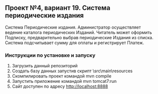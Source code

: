 <h2>Проект №4, вариант 19. Система периодические издания</h2>

<p>Система Периодические издания. Администратор осуществляет
ведение каталога периодических Изданий. Читатель может оформить
Подписку, предварительно выбрав периодические Издания из списка.
Система подсчитывает сумму для оплаты и регистрирует Платеж. </p>


<h3>Инструкции по установке и запуску</h3>
<ol>
	<li>Загрузить данный репозиторий</li>
	<li>Создать базу данных запустив скрипт \src\main\resources</li>
	<li>Скомпилировать проект командой mvn compile</li>
	<li>Запустить приложение командой mvn tomcat7:run</li>
	<li>Сайт доступен по адресу <a href "http://localhost:8888">http://localhost:8888<a></li>
</ol>
